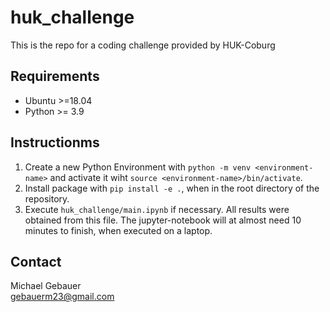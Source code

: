 # huk_challenge
This is the repo for a coding challenge provided by HUK-Coburg

## Requirements

* Ubuntu >=18.04
* Python >= 3.9

## Instructionms


1. Create a new Python Environment with `python -m venv <environment-name>` and activate it wiht `source <environment-name>/bin/activate`.
2. Install package with `pip install -e .`, when in the root directory of the repository.
3. Execute `huk_challenge/main.ipynb` if necessary. All results were obtained from this file. The jupyter-notebook will at almost need 10 minutes to finish, when executed on a laptop.


## Contact

Michael Gebauer \
gebauerm23@gmail.com
